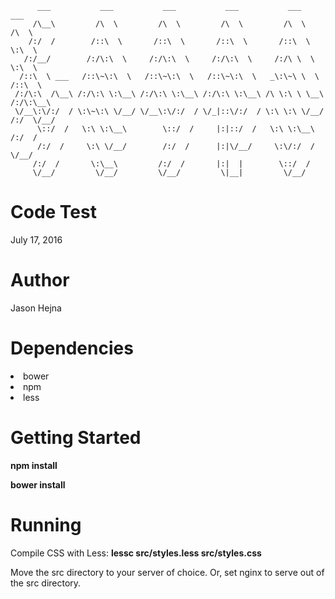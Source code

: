           ___           ___           ___           ___           ___           ___
         /\__\         /\  \         /\  \         /\  \         /\  \         /\  \
        /:/  /        /::\  \       /::\  \       /::\  \       /::\  \        \:\  \
       /:/__/        /:/\:\  \     /:/\:\  \     /:/\:\  \     /:/\ \  \        \:\  \
      /::\  \ ___   /::\~\:\  \   /::\~\:\  \   /::\~\:\  \   _\:\~\ \  \       /::\  \
     /:/\:\  /\__\ /:/\:\ \:\__\ /:/\:\ \:\__\ /:/\:\ \:\__\ /\ \:\ \ \__\     /:/\:\__\
     \/__\:\/:/  / \:\~\:\ \/__/ \/__\:\/:/  / \/_|::\/:/  / \:\ \:\ \/__/    /:/  \/__/
          \::/  /   \:\ \:\__\        \::/  /     |:|::/  /   \:\ \:\__\     /:/  /
          /:/  /     \:\ \/__/        /:/  /      |:|\/__/     \:\/:/  /     \/__/
         /:/  /       \:\__\         /:/  /       |:|  |        \::/  /
         \/__/         \/__/         \/__/         \|__|         \/__/


<h1>Code Test</h1>
<p>July 17, 2016</p>

<h1>Author</h1>
<p>Jason Hejna</p>

<h1>Dependencies</h1>
<li>bower</li>
<li>npm</li>
<li>less</li>

<h1>Getting Started</h1>
<p><b>npm install</b></p>
<p><b>bower install</b></p>

<h1>Running</h1>
<p>Compile CSS with Less: <b>lessc src/styles.less src/styles.css</b></p>
<p>Move the src directory to your server of choice. Or, set nginx to serve out of the src directory.</p>